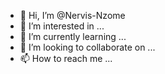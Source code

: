 - 👋 Hi, I’m @Nervis-Nzome
- 👀 I’m interested in ...
- 🌱 I’m currently learning ...
- 💞️ I’m looking to collaborate on ...
- 📫 How to reach me ...

<!---
Nervis-Nzome/Nervis-Nzome is a ✨ special ✨ repository because its `README.md` (this file) appears on your GitHub profile.
You can click the Preview link to take a look at your changes.
--->
